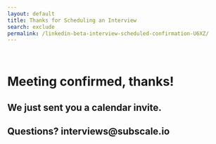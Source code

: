 ```yaml
---
layout: default
title: Thanks for Scheduling an Interview
search: exclude
permalink: /linkedin-beta-interview-scheduled-confirmation-U6XZ/
---
```

<div class="row" id="survey">
  
  <div class="col m12">
    <div class="row">
      <div class="col m2">&nbsp;</div>
      <div class="col m8" id="copybox">
        <h1 class="center">Meeting confirmed, thanks!</h1>
        <h2 class="center">We just sent you a calendar invite.</h2>
        <h2 class="center">Questions? interviews@subscale.io</h2>
      </div>
      <div class="col"></div>
    </div>
  </div>
</div>
